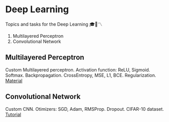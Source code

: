 # Deep Learning
Topics and tasks for the Deep Learning 🎓🤖〽
1. Multilayered Perceptron
2. Convolutional Network

## Multilayered Perceptron
Custom Multilayered perceptron. Activation function: ReLU, Sigmoid. Softmax. Backpropagation. CrossEntropy, MSE, L1, BCE. Regularization.</br>
[Material](https://github.com/Vlad15lav/Deep-Learning/tree/main/NeuralNetwork/imgs)

## Convolutional Network
Custom CNN. Otimizers: SGD, Adam, RMSProp. Dropout. CIFAR-10 dataset.
[Tutorial](https://github.com/Vlad15lav/Deep-Learning/blob/main/NeuralNetwork/books/tutorial.ipynb)
